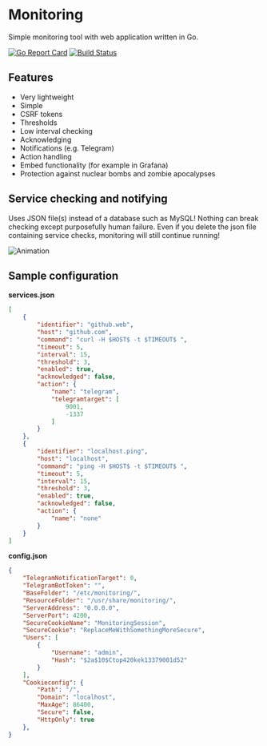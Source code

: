 # Monitoring

Simple monitoring tool with web application written in Go.

[![Go Report Card](https://goreportcard.com/badge/github.com/mdeheij/monitoring)](https://goreportcard.com/report/github.com/mdeheij/monitoring) [![Build Status](https://travis-ci.org/mdeheij/monitoring.svg?branch=master)](https://travis-ci.org/mdeheij/monitoring)

## Features

-   Very lightweight
-   Simple
-   CSRF tokens
-   Thresholds
-   Low interval checking
-   Acknowledging
-   Notifications (e.g. Telegram)
-   Action handling
-   Embed functionality (for example in Grafana)
-   Protection against nuclear bombs and zombie apocalypses

## Service checking and notifying

Uses JSON file(s) instead of a database such as MySQL! Nothing can break checking except purposefully human failure. Even if you delete the json file containing service checks, monitoring will still continue running!

![Animation](https://i.imgur.com/7d44ndT.gif)

## Sample configuration

**services.json**

```json
[
    {
        "identifier": "github.web",
        "host": "github.com",
        "command": "curl -H $HOST$ -t $TIMEOUT$ ",
        "timeout": 5,
        "interval": 15,
        "threshold": 3,
        "enabled": true,
        "acknowledged": false,
        "action": {
            "name": "telegram",
            "telegramtarget": [
                9001,
                -1337
            ]
        }
    },
    {
        "identifier": "localhost.ping",
        "host": "localhost",
        "command": "ping -H $HOST$ -t $TIMEOUT$ ",
        "timeout": 5,
        "interval": 15,
        "threshold": 3,
        "enabled": true,
        "acknowledged": false,
        "action": {
            "name": "none"
        }
    }
]
```

**config.json**

```json
{
    "TelegramNotificationTarget": 0,
    "TelegramBotToken": "",
    "BaseFolder": "/etc/monitoring/",
    "ResourceFolder": "/usr/share/monitoring/",
    "ServerAddress": "0.0.0.0",
    "ServerPort": 4200,
    "SecureCookieName": "MonitoringSession",
    "SecureCookie": "ReplaceMeWithSomethingMoreSecure",
    "Users": [
        {
            "Username": "admin",
            "Hash": "$2a$10$Ctop420kek13379001d52"
        }
    ],
    "Cookieconfig": {
        "Path": "/",
        "Domain": "localhost",
        "MaxAge": 86400,
        "Secure": false,
        "HttpOnly": true
    },
}
```
